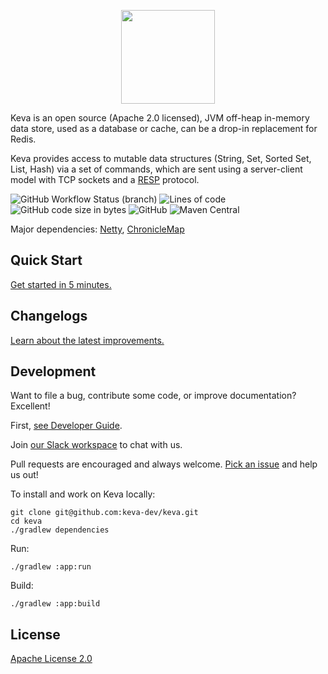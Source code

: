 <p align="center">
  <img width="150" src="https://i.imgur.com/z0c9bV7.png">
</p>

Keva is an open source (Apache 2.0 licensed), JVM off-heap in-memory data store, used as a database or cache,
can be a drop-in replacement for Redis.

Keva provides access to mutable data structures (String, Set, Sorted Set, List, Hash) via a set of commands, which are sent using a server-client model
with TCP sockets and a [RESP](https://redis.io/topics/protocol) protocol.

![GitHub Workflow Status (branch)](https://img.shields.io/github/workflow/status/keva-dev/keva/Build/master?label=build&style=flat-square)
![Lines of code](https://img.shields.io/tokei/lines/github/keva-dev/keva?style=flat-square)
![GitHub code size in bytes](https://img.shields.io/github/languages/code-size/keva-dev/keva?style=flat-square)
![GitHub](https://img.shields.io/github/license/keva-dev/keva?style=flat-square)
![Maven Central](https://img.shields.io/maven-central/v/dev.keva/kevadb?style=flat-square)

Major dependencies: [Netty](https://github.com/netty/netty), [ChronicleMap](https://github.com/OpenHFT/Chronicle-Map)

## Quick Start

[Get started in 5 minutes.](https://keva.dev)

## Changelogs

[Learn about the latest improvements.](https://keva.dev/changelogs.html)

## Development

Want to file a bug, contribute some code, or improve documentation? Excellent!

First, [see Developer Guide](https://keva.dev/guide/developer-guide.html).

Join [our Slack workspace](https://join.slack.com/t/kevadev/shared_invite/zt-103vkwyki-pwum_qmcJgaOq6FIy3k2GQ) to chat with us.

Pull requests are encouraged and always welcome. [Pick an issue](https://github.com/keva-dev/keva/issues) and help
us out!

To install and work on Keva locally:

```
git clone git@github.com:keva-dev/keva.git
cd keva
./gradlew dependencies
```

Run:

```
./gradlew :app:run
```

Build:

```
./gradlew :app:build
```

## License

[Apache License 2.0](https://github.com/keva-dev/keva/blob/master/LICENSE)
